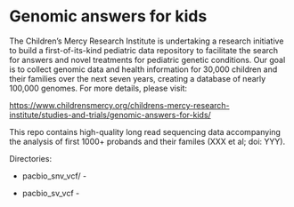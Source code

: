 # Genomic answers for kids

The Children’s Mercy Research Institute is undertaking a research initiative to build a first-of-its-kind pediatric data repository to facilitate the search for answers and novel treatments for pediatric genetic conditions. Our goal is to collect genomic data and health information for 30,000 children and their families over the next seven years, creating a database of nearly 100,000 genomes. For more details, please visit:

  https://www.childrensmercy.org/childrens-mercy-research-institute/studies-and-trials/genomic-answers-for-kids/

This repo contains high-quality long read sequencing data accompanying the analysis of first 1000+ probands and their familes (XXX et al; doi: YYY). 

Directories:

 - pacbio_snv_vcf/ -  

 - pacbio_sv_vcf - 
